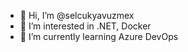 - 👋 Hi, I’m @selcukyavuzmex
- 👀 I’m interested in .NET, Docker
- 🌱 I’m currently learning Azure DevOps



<!---
selcukyavuzmex/selcukyavuzmex is a ✨ special ✨ repository because its `README.md` (this file) appears on your GitHub profile.
You can click the Preview link to take a look at your changes.
--->
